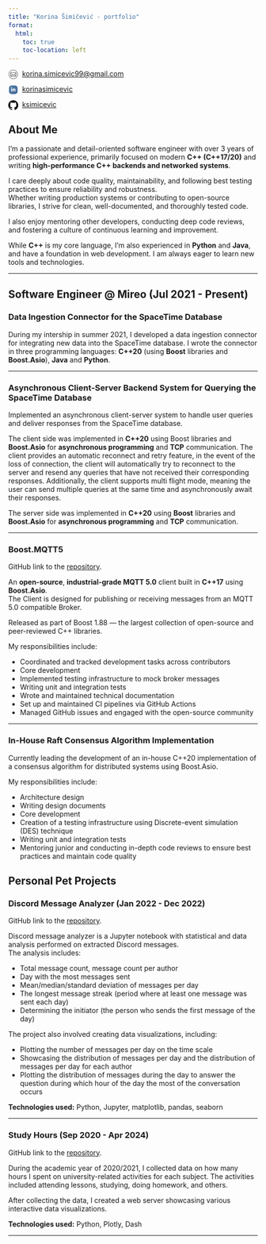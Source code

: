 ```yaml
---
title: "Korina Šimičević - portfolio"
format:
  html:
    toc: true
    toc-location: left
---
```


<img align="left" width="20" height="20" src="./icons/email.png" alt="E-mail"> &nbsp; <a href = "mailto: korina.simicevic99@gmail.com">korina.simicevic99@gmail.com</a>

<img align="left" width="20" height="20" src="./icons/linkedin.png" alt="LinkedIn"> &nbsp;  [korinasimicevic](https://www.linkedin.com/in/korinasimicevic/)

<img align="left" width="20" height="20" src="./icons/github.png" alt="GitHub"> &nbsp;  [ksimicevic](https://github.com/ksimicevic)

## About Me

I’m a passionate and detail-oriented software engineer with over 3 years of professional experience, primarily focused on modern **C++ (C++17/20)** and writing **high-performance C++ backends and networked systems**.

I care deeply about code quality, maintainability, and following best testing practices to ensure reliability and robustness. <br> 
Whether writing production systems or contributing to open-source libraries, I strive for clean, well-documented, and thoroughly tested code. <br>

I also enjoy mentoring other developers, conducting deep code reviews, and fostering a culture of continuous learning and improvement.

While **C++** is my core language, I’m also experienced in **Python** and **Java**, and have a foundation in web development. I am always eager to learn new tools and technologies.

---

## Software Engineer @ Mireo (Jul 2021 - Present)

### Data Ingestion Connector for the SpaceTime Database

During my intership in summer 2021, I developed a data ingestion connector for integrating new data into the SpaceTime database. I wrote the connector in three programming languages: **C++20** (using **Boost** libraries and **Boost.Asio**), **Java** and **Python**.

---

### Asynchronous Client-Server Backend System for Querying the SpaceTime Database

Implemented an asynchronous client-server system to handle user queries and deliver responses from the SpaceTime database.

The client side was implemented in **C++20** using Boost libraries and **Boost.Asio** for **asynchronous programming** and **TCP** communication. The client provides an automatic reconnect and retry feature, in the event of the loss of connection, the client will automatically try to reconnect to the server and resend any queries that have not received their corresponding responses. Additionally, the client supports multi flight mode, meaning the user can send multiple queries at the same time and asynchronously await their responses.

The server side was implemented in **C++20** using **Boost** libraries and **Boost.Asio** for **asynchronous programming** and **TCP** communication.

---

### Boost.MQTT5
GitHub link to the [repository](https://github.com/boostorg/mqtt5).

An **open-source**, **industrial-grade MQTT 5.0** client built in **C++17** using **Boost.Asio**. <br>
The Client is designed for publishing or receiving messages from an MQTT 5.0 compatible Broker.

Released as part of Boost 1.88 — the largest collection of open-source and peer-reviewed C++ libraries.

My responsibilities include:

- Coordinated and tracked development tasks across contributors
- Core development
- Implemented testing infrastructure to mock broker messages
- Writing unit and integration tests
- Wrote and maintained technical documentation
- Set up and maintained CI pipelines via GitHub Actions
- Managed GitHub issues and engaged with the open-source community

---

### In-House Raft Consensus Algorithm Implementation

Currently leading the development of an in-house C++20 implementation of a consensus algorithm for distributed systems using Boost.Asio. 

My responsibilities include:

- Architecture design
- Writing design documents
- Core development
- Creation of a testing infrastructure using Discrete-event simulation (DES) technique
- Writing unit and integration tests
- Mentoring junior and conducting in-depth code reviews to ensure best practices and maintain code quality

## Personal Pet Projects

### Discord Message Analyzer (Jan 2022 - Dec 2022)
GitHub link to the [repository](https://github.com/ksimicevic/discord-message-analyzer).

Discord message analyzer is a Jupyter notebook with statistical and data analysis performed on extracted Discord messages. <br>
The analysis includes:

- Total message count, message count per author
- Day with the most messages sent
- Mean/median/standard deviation of messages per day
- The longest message streak (period where at least one message was sent each day)
- Determining the initiator (the person who sends the first message of the day)

The project also involved creating data visualizations, including:

- Plotting the number of messages per day on the time scale
- Showcasing the distribution of messages per day and the distribution of messages per day for each author
- Plotting the distribution of messages during the day to answer the question during which hour of the day the most of the conversation occurs

**Technologies used:** Python, Jupyter, matplotlib, pandas, seaborn

---

### Study Hours (Sep 2020 - Apr 2024)
GitHub link to the [repository](https://github.com/ksimicevic/study-hours).

During the academic year of 2020/2021, I collected data on how many hours I spent on university-related activities for each subject. The activities included attending lessons, studying, doing homework, and others.

After collecting the data, I created a web server showcasing various interactive data visualizations.

**Technologies used:**  Python, Plotly, Dash

---
